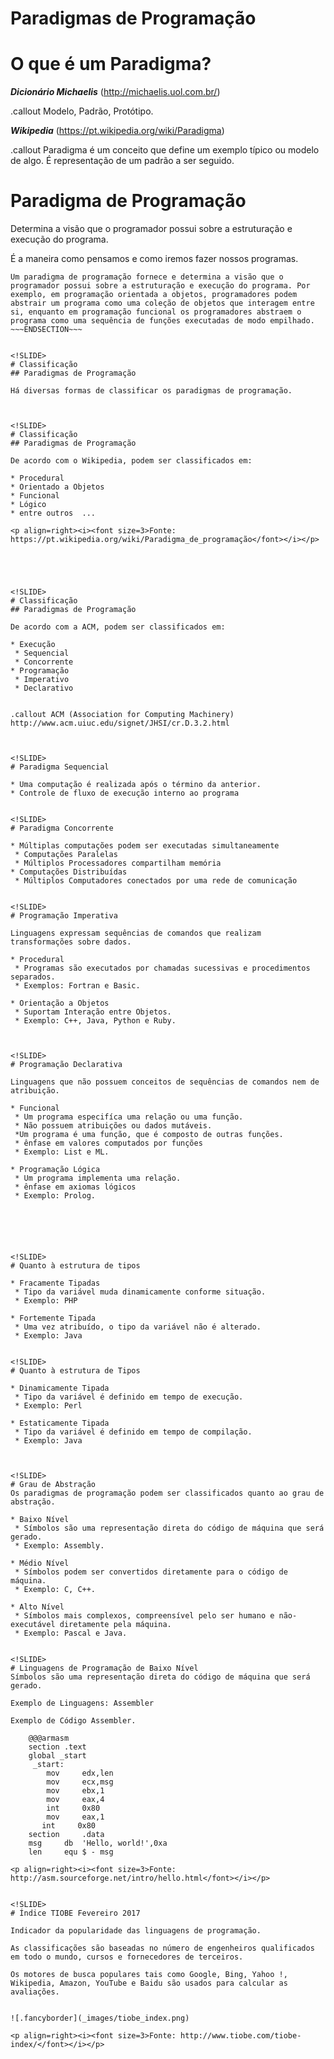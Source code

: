 <!SLIDE section center>
# Paradigmas de Programação

<!SLIDE>
# O que é um Paradigma?

***Dicionário Michaelis*** (http://michaelis.uol.com.br/)

.callout Modelo, Padrão, Protótipo.


***Wikipedia*** (https://pt.wikipedia.org/wiki/Paradigma)

.callout Paradigma é um conceito que define um exemplo típico ou modelo de algo. É representação de um padrão a ser seguido.


<!SLIDE>
# Paradigma de Programação

Determina a visão que o programador possui sobre a estruturação e execução do programa.

É a maneira como pensamos e como iremos fazer nossos programas.

~~~SECTION:notes~~~
Um paradigma de programação fornece e determina a visão que o programador possui sobre a estruturação e execução do programa. Por exemplo, em programação orientada a objetos, programadores podem abstrair um programa como uma coleção de objetos que interagem entre si, enquanto em programação funcional os programadores abstraem o programa como uma sequência de funções executadas de modo empilhado.
~~~ENDSECTION~~~


<!SLIDE>
# Classificação
## Paradigmas de Programação

Há diversas formas de classificar os paradigmas de programação.



<!SLIDE>
# Classificação
## Paradigmas de Programação

De acordo com o Wikipedia, podem ser classificados em:

* Procedural
* Orientado a Objetos
* Funcional
* Lógico
* entre outros  ...

<p align=right><i><font size=3>Fonte: https://pt.wikipedia.org/wiki/Paradigma_de_programação</font></i></p>





<!SLIDE>
# Classificação
## Paradigmas de Programação

De acordo com a ACM, podem ser classificados em:

* Execução
 * Sequencial
 * Concorrente
* Programação
 * Imperativo
 * Declarativo


.callout ACM (Association for Computing Machinery) http://www.acm.uiuc.edu/signet/JHSI/cr.D.3.2.html



<!SLIDE>
# Paradigma Sequencial

* Uma computação é realizada após o término da anterior.
* Controle de fluxo de execução interno ao programa


<!SLIDE>
# Paradigma Concorrente

* Múltiplas computações podem ser executadas simultaneamente
 * Computações Paralelas
 * Múltiplos Processadores compartilham memória
* Computações Distribuídas
 * Múltiplos Computadores conectados por uma rede de comunicação


<!SLIDE>
# Programação Imperativa

Linguagens expressam sequências de comandos que realizam transformações sobre dados.

* Procedural
 * Programas são executados por chamadas sucessivas e procedimentos separados.
 * Exemplos: Fortran e Basic.
 
* Orientação a Objetos
 * Suportam Interação entre Objetos.
 * Exemplo: C++, Java, Python e Ruby.



<!SLIDE>
# Programação Declarativa

Linguagens que não possuem conceitos de sequências de comandos nem de atribuição.

* Funcional
 * Um programa especifíca uma relação ou uma função.
 * Não possuem atribuições ou dados mutáveis. 
 *Um programa é uma função, que é composto de outras funções.
 * ênfase em valores computados por funções
 * Exemplo: List e ML.

* Programação Lógica
 * Um programa implementa uma relação.
 * ênfase em axiomas lógicos
 * Exemplo: Prolog.






<!SLIDE>
# Quanto à estrutura de tipos

* Fracamente Tipadas
 * Tipo da variável muda dinamicamente conforme situação.
 * Exemplo: PHP

* Fortemente Tipada
 * Uma vez atribuído, o tipo da variável não é alterado.
 * Exemplo: Java


<!SLIDE>
# Quanto à estrutura de Tipos

* Dinamicamente Tipada
 * Tipo da variável é definido em tempo de execução.
 * Exemplo: Perl

* Estaticamente Tipada
 * Tipo da variável é definido em tempo de compilação.
 * Exemplo: Java



<!SLIDE>
# Grau de Abstração
Os paradigmas de programação podem ser classificados quanto ao grau de abstração.

* Baixo Nível
 * Símbolos são uma representação direta do código de máquina que será gerado.
 * Exemplo: Assembly.

* Médio Nível
 * Símbolos podem ser convertidos diretamente para o código de máquina.
 * Exemplo: C, C++.

* Alto Nível
 * Símbolos mais complexos, compreensível pelo ser humano e não-executável diretamente pela máquina.
 * Exemplo: Pascal e Java.


<!SLIDE>
# Linguagens de Programação de Baixo Nível
Símbolos são uma representação direta do código de máquina que será gerado.

Exemplo de Linguagens: Assembler

Exemplo de Código Assembler.

    @@@armasm
    section .text
    global _start
     _start:
        mov     edx,len
        mov     ecx,msg
        mov     ebx,1
        mov     eax,4
        int     0x80
        mov     eax,1
       int     0x80
    section     .data
    msg     db  'Hello, world!',0xa
    len     equ $ - msg

<p align=right><i><font size=3>Fonte: http://asm.sourceforge.net/intro/hello.html</font></i></p>


<!SLIDE>
# Índice TIOBE Fevereiro 2017

Indicador da popularidade das linguagens de programação. 

As classificações são baseadas no número de engenheiros qualificados em todo o mundo, cursos e fornecedores de terceiros. 

Os motores de busca populares tais como Google, Bing, Yahoo !, Wikipedia, Amazon, YouTube e Baidu são usados para calcular as avaliações. 


![.fancyborder](_images/tiobe_index.png)

<p align=right><i><font size=3>Fonte: http://www.tiobe.com/tiobe-index/</font></i></p>


